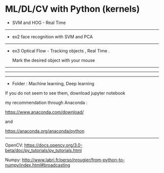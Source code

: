 # ML/DL/CV with Python (kernels)


* SVM and HOG - Real Time

****
* ex2 face recognition with SVM and PCA

*****
* ex3 Optical Flow - Tracking objects , Real Time .

    Mark the desired object with your mouse

*****
***
***


* Folder : Machine learning, Deep learning

 If you do not seem to see them, download jupyter notebook
 
my recommendation through Anaconda :

https://www.anaconda.com/download/

and 

https://anaconda.org/anaconda/python
  
***
OpenCV: https://docs.opencv.org/3.0-beta/doc/py_tutorials/py_tutorials.html


Numpy: http://www.labri.fr/perso/nrougier/from-python-to-numpy/index.html#broadcasting

